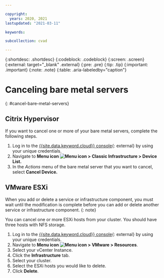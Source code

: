 ```yaml
---

copyright:
  years: 2020, 2021
lastupdated: "2021-03-11"

keywords:

subcollection: cvad

---
```


{:shortdesc: .shortdesc}
{:codeblock: .codeblock}
{:screen: .screen}
{:external: target="_blank" .external}
{:pre: .pre}
{:tip: .tip}
{:important: .important}
{:note: .note}
{:table: .aria-labeledby="caption"}


# Canceling bare metal servers
{: #cancel-bare-metal-servers}

## Citrix Hypervisor

If you want to cancel one or more of your bare metal servers, complete the following steps.

1. Log in to the [{{site.data.keyword.cloud}} console](https://cloud.ibm.com/login){: external} by using your unique credentials.
2. Navigate to **Menu icon ![Menu icon](../icons/icon_hamburger.svg) > Classic Infrastructure > Device List.**
3. In the _Actions_ menu of the bare metal server that you want to cancel, select **Cancel Device.**

## VMware ESXi

When you add or delete a service or infrastructure component, you must wait until the modification is complete before you can add or delete another service or infrastructure component. 
{: note}

You can cancel one or more ESXi hosts from your cluster. You should have three hosts with NFS storage.<!-- for vmware phase 2: and 4 hosts with VSAN storage-->

1. Log in to the [{{site.data.keyword.cloud}} console](https://cloud.ibm.com/login){: external} by using your unique credentials.
2. Navigate to **Menu icon ![Menu icon](../icons/icon_hamburger.svg) > VMware > Resources**.
2. Select your vCenter Instance. 
3. Click the **Infrastructure** tab. 
4. Select your cluster.
5. Select the ESXi hosts you would like to delete. 
6. Click **Delete**.
